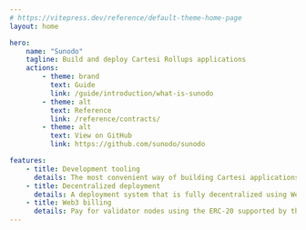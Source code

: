 ```yaml
---
# https://vitepress.dev/reference/default-theme-home-page
layout: home

hero:
    name: "Sunodo"
    tagline: Build and deploy Cartesi Rollups applications
    actions:
        - theme: brand
          text: Guide
          link: /guide/introduction/what-is-sunodo
        - theme: alt
          text: Reference
          link: /reference/contracts/
        - theme: alt
          text: View on GitHub
          link: https://github.com/sunodo/sunodo

features:
    - title: Development tooling
      details: The most convenient way of building Cartesi applications, from bootstrapping to deploying to a live network
    - title: Decentralized deployment
      details: A deployment system that is fully decentralized using Web3 and IPFS, with no need for authentication or KYC
    - title: Web3 billing
      details: Pay for validator nodes using the ERC-20 supported by the validator in any of the supported networks
---
```

